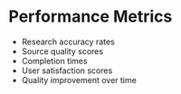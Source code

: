 # Performance Metrics

- Research accuracy rates
- Source quality scores
- Completion times
- User satisfaction scores
- Quality improvement over time
